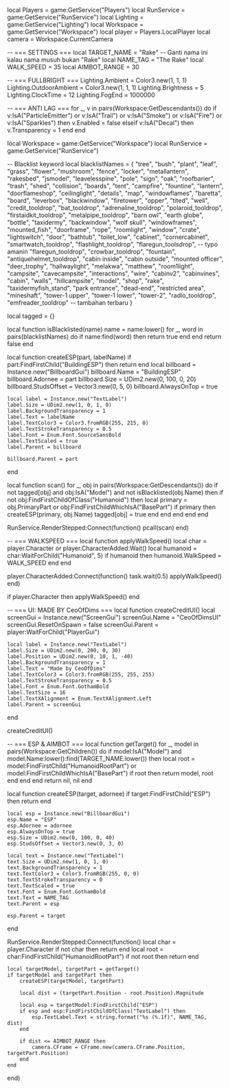 local Players = game:GetService("Players")
local RunService = game:GetService("RunService")
local Lighting = game:GetService("Lighting")
local Workspace = game:GetService("Workspace")
local player = Players.LocalPlayer
local camera = Workspace.CurrentCamera

-- === SETTINGS ===
local TARGET_NAME = "Rake" -- Ganti nama ini kalau nama musuh bukan "Rake"
local NAME_TAG = "The Rake"
local WALK_SPEED = 35
local AIMBOT_RANGE = 30

-- === FULLBRIGHT ===
Lighting.Ambient = Color3.new(1, 1, 1)
Lighting.OutdoorAmbient = Color3.new(1, 1, 1)
Lighting.Brightness = 5
Lighting.ClockTime = 12
Lighting.FogEnd = 1000000

-- === ANTI LAG ===
for _, v in pairs(Workspace:GetDescendants()) do
	if v:IsA("ParticleEmitter") or v:IsA("Trail") or v:IsA("Smoke") or v:IsA("Fire") or v:IsA("Sparkles") then
		v.Enabled = false
	elseif v:IsA("Decal") then
		v.Transparency = 1
	end
end

local Workspace = game:GetService("Workspace")
local RunService = game:GetService("RunService")

-- Blacklist keyword
local blacklistNames = {
	"tree", "bush", "plant", "leaf", "grass", "flower", "mushroom",
	"fence", "locker", "metallantern", "rakesbed", "jsmodel", "leavelesspine",
	"pole", "sign", "oak", "roofbarier", "trash", "shed", "collision",
	"boards", "tent", "campfire", "fountine", "lantern", "doorflameshop",
	"ceilinglight", "details", "map", "windowflames", "baretta", "board",
	"leverbox", "blackwindow", "firetower", "opper", "tited", "well",
	"credit_tooldrop", "bat_tooldrop", "adrenaline_tooldrop", "polaroid_tooldrop",
	"firstaidkit_tooldrop", "metalpipe_tooldrop", "barn owl", "earth globe",
	"bottle", "taxidermy", "backwindow", "wolf skull", "windowframes",
	"mounted_fish", "doorframe", "rope", "roomlight", "window", "crate",
	"lightswitch", "door", "bathtub", "toilet_low", "cabinet", "cornercabinet",
	"smartwatch_tooldrop", "flashlight_tooldrop", "flaregun_toolsdrop", -- typo amanin
	"flaregun_tooldrop", "crowbar_tooldrop", "fountain", "antiquehelmet_tooldrop",
	"cabin inside", "cabin outside", "mounted officer", "deer_trophy", "hallwaylight", "melakwa",
	"matthew", "room1light", "campsite", "cavecampsite", "interactions",
	"wire", "cabinv2", "cabinvines", "cabin", "walls", "hillcampsite",
	"model", "shop", "rake", "taxidermyfish_stand",
	"park entrance", "dead-end", "restricted area", "mineshaft",
	"tower-1 upper", "tower-1 lower", "tower-2", "radio_tooldrop",
	"emfreader_tooldrop" -- tambahan terbaru
}

local tagged = {}

local function isBlacklisted(name)
	name = name:lower()
	for _, word in pairs(blacklistNames) do
		if name:find(word) then
			return true
		end
	end
	return false
end

local function createESP(part, labelName)
	if part:FindFirstChild("BuildingESP") then return end
	local billboard = Instance.new("BillboardGui")
	billboard.Name = "BuildingESP"
	billboard.Adornee = part
	billboard.Size = UDim2.new(0, 100, 0, 20)
	billboard.StudsOffset = Vector3.new(0, 5, 0)
	billboard.AlwaysOnTop = true

	local label = Instance.new("TextLabel")
	label.Size = UDim2.new(1, 0, 1, 0)
	label.BackgroundTransparency = 1
	label.Text = labelName
	label.TextColor3 = Color3.fromRGB(255, 215, 0)
	label.TextStrokeTransparency = 0.5
	label.Font = Enum.Font.SourceSansBold
	label.TextScaled = true
	label.Parent = billboard

	billboard.Parent = part
end

local function scan()
	for _, obj in pairs(Workspace:GetDescendants()) do
		if not tagged[obj] and obj:IsA("Model") and not isBlacklisted(obj.Name) then
			if not obj:FindFirstChildOfClass("Humanoid") then
				local primary = obj.PrimaryPart or obj:FindFirstChildWhichIsA("BasePart")
				if primary then
					createESP(primary, obj.Name)
					tagged[obj] = true
				end
			end
		end
	end
end

RunService.RenderStepped:Connect(function()
	pcall(scan)
end)

-- === WALKSPEED ===
local function applyWalkSpeed()
	local char = player.Character or player.CharacterAdded:Wait()
	local humanoid = char:WaitForChild("Humanoid", 5)
	if humanoid then
		humanoid.WalkSpeed = WALK_SPEED
	end
end

player.CharacterAdded:Connect(function()
	task.wait(0.5)
	applyWalkSpeed()
end)

if player.Character then
	applyWalkSpeed()
end

-- === UI: MADE BY CeoOfDims ===
local function createCreditUI()
	local screenGui = Instance.new("ScreenGui")
	screenGui.Name = "CeoOfDimsUI"
	screenGui.ResetOnSpawn = false
	screenGui.Parent = player:WaitForChild("PlayerGui")

	local label = Instance.new("TextLabel")
	label.Size = UDim2.new(0, 200, 0, 30)
	label.Position = UDim2.new(0, 10, 1, -40)
	label.BackgroundTransparency = 1
	label.Text = "Made by CeoOfDims"
	label.TextColor3 = Color3.fromRGB(255, 255, 255)
	label.TextStrokeTransparency = 0.5
	label.Font = Enum.Font.GothamBold
	label.TextSize = 16
	label.TextXAlignment = Enum.TextXAlignment.Left
	label.Parent = screenGui
end

createCreditUI()

-- === ESP & AIMBOT ===
local function getTarget()
	for _, model in pairs(Workspace:GetChildren()) do
		if model:IsA("Model") and model.Name:lower():find(TARGET_NAME:lower()) then
			local root = model:FindFirstChild("HumanoidRootPart") or model:FindFirstChildWhichIsA("BasePart")
			if root then
				return model, root
			end
		end
	end
	return nil, nil
end

local function createESP(target, adornee)
	if target:FindFirstChild("ESP") then return end

	local esp = Instance.new("BillboardGui")
	esp.Name = "ESP"
	esp.Adornee = adornee
	esp.AlwaysOnTop = true
	esp.Size = UDim2.new(0, 100, 0, 40)
	esp.StudsOffset = Vector3.new(0, 3, 0)

	local text = Instance.new("TextLabel")
	text.Size = UDim2.new(1, 0, 1, 0)
	text.BackgroundTransparency = 1
	text.TextColor3 = Color3.fromRGB(255, 0, 0)
	text.TextStrokeTransparency = 0
	text.TextScaled = true
	text.Font = Enum.Font.GothamBold
	text.Text = NAME_TAG
	text.Parent = esp

	esp.Parent = target
end

RunService.RenderStepped:Connect(function()
	local char = player.Character
	if not char then return end
	local root = char:FindFirstChild("HumanoidRootPart")
	if not root then return end

	local targetModel, targetPart = getTarget()
	if targetModel and targetPart then
		createESP(targetModel, targetPart)

		local dist = (targetPart.Position - root.Position).Magnitude

		local esp = targetModel:FindFirstChild("ESP")
		if esp and esp:FindFirstChildOfClass("TextLabel") then
			esp.TextLabel.Text = string.format("%s (%.1f)", NAME_TAG, dist)
		end

		if dist <= AIMBOT_RANGE then
			camera.CFrame = CFrame.new(camera.CFrame.Position, targetPart.Position)
		end
	end
end)
